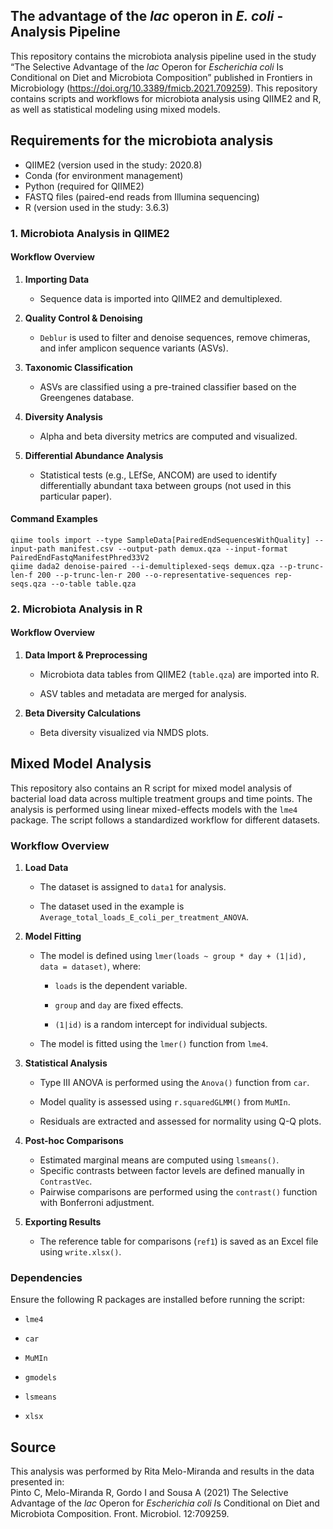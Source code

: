 ﻿## The advantage of the *lac* operon in *E. coli* - Analysis Pipeline

This repository contains the microbiota analysis pipeline used in the study “The Selective Advantage of the *lac* Operon for *Escherichia coli* Is Conditional on Diet and Microbiota Composition” published in Frontiers in Microbiology (https://doi.org/10.3389/fmicb.2021.709259). 
This repository contains scripts and workflows for microbiota analysis using QIIME2 and R, as well as statistical modeling using mixed models.

## Requirements for the microbiota analysis

-   QIIME2 (version used in the study: 2020.8)
-   Conda (for environment management)
-   Python (required for QIIME2)
-   FASTQ files (paired-end reads from Illumina sequencing)
-  R (version used in the study: 3.6.3)

### 1. Microbiota Analysis in QIIME2

#### **Workflow Overview**

1.  **Importing Data**
    
    -   Sequence data is imported into QIIME2 and demultiplexed.
        
2.  **Quality Control & Denoising**
    
    -   `Deblur` is used to filter and denoise sequences, remove chimeras, and infer amplicon sequence variants (ASVs).
        
3.  **Taxonomic Classification**
    
    -   ASVs are classified using a pre-trained classifier based on the Greengenes database.
        
4.  **Diversity Analysis**
    
    -   Alpha and beta diversity metrics are computed and visualized.
        
5.  **Differential Abundance Analysis**
    
    -   Statistical tests (e.g., LEfSe, ANCOM) are used to identify differentially abundant taxa between groups (not used in this particular paper).

#### **Command Examples**
```
qiime tools import --type SampleData[PairedEndSequencesWithQuality] --input-path manifest.csv --output-path demux.qza --input-format PairedEndFastqManifestPhred33V2
qiime dada2 denoise-paired --i-demultiplexed-seqs demux.qza --p-trunc-len-f 200 --p-trunc-len-r 200 --o-representative-sequences rep-seqs.qza --o-table table.qza
```

### **2. Microbiota Analysis in R**

#### **Workflow Overview**

1.  **Data Import & Preprocessing**
    
    -   Microbiota data tables from QIIME2 (`table.qza`) are imported into R.
        
    -   ASV tables and metadata are merged for analysis.
        
2.  **Beta Diversity Calculations**
 
    -   Beta diversity visualized via NMDS plots.

    
## Mixed Model Analysis

This repository also contains an R script for mixed model analysis of bacterial load data across multiple treatment groups and time points. The analysis is performed using linear mixed-effects models with the `lme4` package. The script follows a standardized workflow for different datasets.

### **Workflow Overview**

1.  **Load Data**
    
    -   The dataset is assigned to `data1` for analysis.
        
    -   The dataset used in the example is `Average_total_loads_E_coli_per_treatment_ANOVA`.
        
2.  **Model Fitting**
    
    -   The model is defined using `lmer(loads ~ group * day + (1|id), data = dataset)`, where:
        
        -   `loads` is the dependent variable.
            
        -   `group` and `day` are fixed effects.
            
        -   `(1|id)` is a random intercept for individual subjects.
            
    -   The model is fitted using the `lmer()` function from `lme4`.
        
3.  **Statistical Analysis**
    
    -   Type III ANOVA is performed using the `Anova()` function from `car`.
    -   Model quality is assessed using `r.squaredGLMM()` from `MuMIn`.

    -   Residuals are extracted and assessed for normality using Q-Q plots.
        
4.  **Post-hoc Comparisons**
    
    -   Estimated marginal means are computed using `lsmeans()`.
    -   Specific contrasts between factor levels are defined manually in `ContrastVec`.
    -   Pairwise comparisons are performed using the `contrast()` function with Bonferroni adjustment.
        
5.  **Exporting Results**
    
    -   The reference table for comparisons (`ref1`) is saved as an Excel file using `write.xlsx()`.
        

### **Dependencies**

Ensure the following R packages are installed before running the script:

-   `lme4`
    
-   `car`
    
-   `MuMIn`
    
-   `gmodels`
    
-   `lsmeans`
    
-   `xlsx`
    

## Source

This analysis was performed by Rita Melo-Miranda and results in the data presented in:  
Pinto C, Melo-Miranda R, Gordo I and Sousa A (2021) The Selective Advantage of the *lac* Operon for *Escherichia coli I*s Conditional on Diet and Microbiota Composition. Front. Microbiol. 12:709259.
